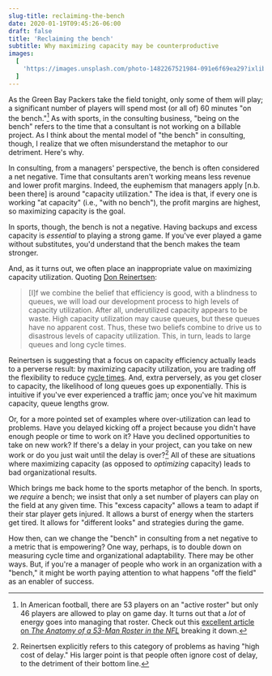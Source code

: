 ```yaml
---
slug-title: reclaiming-the-bench
date: 2020-01-19T09:45:26-06:00
draft: false
title: 'Reclaiming the bench'
subtitle: Why maximizing capacity may be counterproductive
images:
  [
    'https://images.unsplash.com/photo-1482267521984-091e6f69ea29?ixlib=rb-1.2.1&auto=format&fit=crop&w=1650&q=80',
  ]
---
```


As the Green Bay Packers take the field tonight, only some of them will play; a significant number of players will spend most (or all of) 60 minutes "on the bench."[^1] As with sports, in the consulting business, "being on the bench" refers to the time that a consultant is not working on a billable project. As I think about the mental model of "the bench" in consulting, though, I realize that we often misunderstand the metaphor to our detriment. Here's why.

In consulting, from a managers' perspective, the bench is often considered a net negative. Time that consultants aren't working means less revenue and lower profit margins. Indeed, the euphemism that managers apply [n.b. been there] is around "capacity utilization." The idea is that, if every one is working "at capacity" (i.e., "with no bench"), the profit margins are highest, so maximizing capacity is the goal.

In sports, though, the bench is not a negative. Having backups and excess capacity is _essential_ to playing a strong game. If you've ever played a game without substitutes, you'd understand that the bench makes the team stronger.

And, as it turns out, we often place an inappropriate value on maximizing capacity utilization. Quoting [Don Reinertsen](https://www.amazon.com/gp/product/B007TKU0O0/):

> [I]f we combine the belief that efficiency is good, with a blindness to queues, we will load our development process to high levels of capacity utilization. After all, underutilized capacity appears to be waste. High capacity utilization may cause queues, but these queues have no apparent cost. Thus, these two beliefs combine to drive us to disastrous levels of capacity utilization. This, in turn, leads to large queues and long cycle times.

Reinertsen is suggesting that a focus on capacity efficiency actually leads to a perverse result: by maximizing capacity utilization, you are trading off the flexibility to reduce [cycle times](https://vdavez.com/2020/01/cycle-times/). And, extra perversely, as you get closer to capacity, the likelihood of long queues goes up exponentially. This is intuitive if you've ever experienced a traffic jam; once you've hit maximum capacity, queue lengths grow.

Or, for a more pointed set of examples where over-utilization can lead to problems. Have you delayed kicking off a project because you didn't have enough people or time to work on it? Have you declined opportunities to take on new work? If there's a delay in your project, can you take on new work or do you just wait until the delay is over?[^2] All of these are situations where maximizing capacity (as opposed to _optimizing_ capacity) leads to bad organizational results.

Which brings me back home to the sports metaphor of the bench. In sports, we _require_ a bench; we insist that only a set number of players can play on the field at any given time. This "excess capacity" allows a team to adapt if their star player gets injured. It allows a burst of energy when the starters get tired. It allows for "different looks" and strategies during the game.

How then, can we change the "bench" in consulting from a net negative to a metric that is empowering? One way, perhaps, is to double down on measuring cycle time and organizational adaptability. There may be other ways. But, if you're a manager of people who work in an organization with a "bench," it might be worth paying attention to what happens "off the field" as an enabler of success.

[^1]: In American football, there are 53 players on an "active roster" but only 46 players are allowed to play on game day. It turns out that a _lot_ of energy goes into managing that roster. Check out this [excellent article on _The Anatomy of a 53-Man Roster in the NFL_](https://bleacherreport.com/articles/1640782-the-anatomy-of-a-53-man-roster-in-the-nfl) breaking it down.

[^2]: Reinertsen explicitly refers to this category of problems as having "high cost of delay." His larger point is that people often ignore cost of delay, to the detriment of their bottom line.
